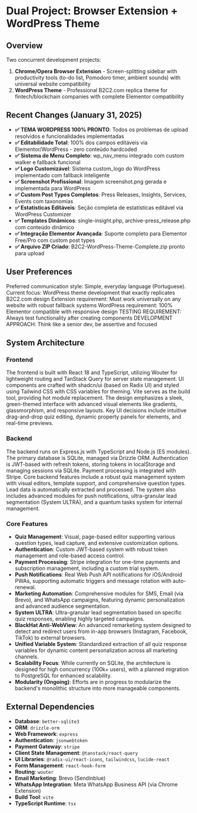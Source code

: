 # Dual Project: Browser Extension + WordPress Theme

## Overview
Two concurrent development projects: 
1) **Chrome/Opera Browser Extension** - Screen-splitting sidebar with productivity tools (to-do list, Pomodoro timer, ambient sounds) with universal website compatibility
2) **WordPress Theme** - Professional B2C2.com replica theme for fintech/blockchain companies with complete Elementor compatibility

## Recent Changes (January 31, 2025)
- **✅ TEMA WORDPRESS 100% PRONTO**: Todos os problemas de upload resolvidos e funcionalidades implementadas
- **✅ Editabilidade Total**: 100% dos campos editáveis via Elementor/WordPress - zero conteúdo hardcoded
- **✅ Sistema de Menu Completo**: wp_nav_menu integrado com custom walker e fallback funcional
- **✅ Logo Customizável**: Sistema custom_logo do WordPress implementado com fallback inteligente
- **✅ Screenshot Profissional**: Imagem screenshot.png gerada e implementada para WordPress
- **✅ Custom Post Types Completos**: Press Releases, Insights, Services, Events com taxonomias
- **✅ Estatísticas Editáveis**: Seção completa de estatísticas editável via WordPress Customizer
- **✅ Templates Dinâmicos**: single-insight.php, archive-press_release.php com conteúdo dinâmico
- **✅ Integração Elementor Avançada**: Suporte completo para Elementor Free/Pro com custom post types
- **✅ Arquivo ZIP Criado**: B2C2-WordPress-Theme-Complete.zip pronto para upload

## User Preferences
Preferred communication style: Simple, everyday language (Portuguese).
Current focus: WordPress theme development that exactly replicates B2C2.com design
Extension requirement: Must work universally on any website with robust fallback systems
WordPress requirement: 100% Elementor compatible with responsive design
TESTING REQUIREMENT: Always test functionality after creating components
DEVELOPMENT APPROACH: Think like a senior dev, be assertive and focused

## System Architecture

### Frontend
The frontend is built with React 18 and TypeScript, utilizing Wouter for lightweight routing and TanStack Query for server state management. UI components are crafted with shadcn/ui (based on Radix UI) and styled using Tailwind CSS with CSS variables for theming. Vite serves as the build tool, providing hot module replacement. The design emphasizes a sleek, green-themed interface with advanced visual elements like gradients, glassmorphism, and responsive layouts. Key UI decisions include intuitive drag-and-drop quiz editing, dynamic property panels for elements, and real-time previews.

### Backend
The backend runs on Express.js with TypeScript and Node.js (ES modules). The primary database is SQLite, managed via Drizzle ORM. Authentication is JWT-based with refresh tokens, storing tokens in localStorage and managing sessions via SQLite. Payment processing is integrated with Stripe. Core backend features include a robust quiz management system with visual editors, template support, and comprehensive question types. Lead data is automatically extracted and processed. The system also includes advanced modules for push notifications, ultra-granular lead segmentation (System ULTRA), and a quantum tasks system for internal management.

### Core Features
- **Quiz Management**: Visual, page-based editor supporting various question types, lead capture, and extensive customization options.
- **Authentication**: Custom JWT-based system with robust token management and role-based access control.
- **Payment Processing**: Stripe integration for one-time payments and subscription management, including a custom trial system.
- **Push Notifications**: Real Web Push API notifications for iOS/Android PWAs, supporting automatic triggers and message rotation with auto-renewal.
- **Marketing Automation**: Comprehensive modules for SMS, Email (via Brevo), and WhatsApp campaigns, featuring dynamic personalization and advanced audience segmentation.
- **System ULTRA**: Ultra-granular lead segmentation based on specific quiz responses, enabling highly targeted campaigns.
- **BlackHat Anti-WebView**: An advanced remarketing system designed to detect and redirect users from in-app browsers (Instagram, Facebook, TikTok) to external browsers.
- **Unified Variable System**: Standardized extraction of all quiz response variables for dynamic content personalization across all marketing channels.
- **Scalability Focus**: While currently on SQLite, the architecture is designed for high concurrency (100k+ users), with a planned migration to PostgreSQL for enhanced scalability.
- **Modularity (Ongoing)**: Efforts are in progress to modularize the backend's monolithic structure into more manageable components.

## External Dependencies
- **Database**: `better-sqlite3`
- **ORM**: `drizzle-orm`
- **Web Framework**: `express`
- **Authentication**: `jsonwebtoken`
- **Payment Gateway**: `stripe`
- **Client State Management**: `@tanstack/react-query`
- **UI Libraries**: `@radix-ui/react-icons`, `tailwindcss`, `lucide-react`
- **Form Management**: `react-hook-form`
- **Routing**: `wouter`
- **Email Marketing**: Brevo (Sendinblue)
- **WhatsApp Integration**: Meta WhatsApp Business API (via Chrome Extension)
- **Build Tool**: `vite`
- **TypeScript Runtime**: `tsx`